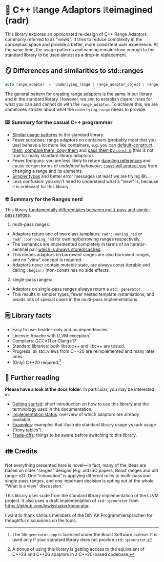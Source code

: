 # 📡 C++ ℝange 𝔸𝕕aptors ℝeimagined (radr)

This library explores an opinionated re-design of C++ Range Adaptors, commonly referred to as "views". It tries to reduce complexity in the conceptual space and provide a better, more consistent user experience.
At the same time, the usage patterns and naming remain close enough to the standard library to be used almost as a drop-in replacement.


## 🪞 Differences and similarities to std::ranges

```cpp
auto range_adaptor  =  underlying_range | range_adaptor_object | range_adaptor_object2;
```

The general pattern for creating range adaptors is the same in our library and in the standard library.
However, we aim to establish clearer rules for what you can and cannot do with the `range_adaptor`.
To achieve this, we are sometimes stricter about what the `underlying_range` needs to provide.


### ⌨️ Summary for the casual C++ programmer

* [Similar usage patterns](./docs/getting_started.md) to the standard library.
* Fewer surprises: range adaptors on containers (probably most that you use) behave a lot more like containers, e.g. you can [default-construct them, compare them, copy them](./docs/regular.md) and [pass them by `const &`](./docs/const.md) (this is not true for many standard library adaptors).
* Fewer footguns: you are less likely to return [dangling references](./docs/safety.md) and cause certain forms of *undefined behaviour*; [`const` will protect you](./docs/const.md) from changing a range and its elements.
* [Simpler types](./docs/simpler_types.md) and better error messages (at least we are trying :sweat_smile:).
* Less confusion: you don't need to understand what a "view" is, because it is irrelevant for this library.


### 🤓 Summary for the Ranges nerd

This library [fundamentally differentiates between multi-pass and single-pass ranges](./docs/range_properties.md).

1. multi-pass ranges:
  * Adaptors return one of two class templates: `radr::owning_rad` or `radr::borrowing_rad` for owning/borrowing ranges respectively.
  * The semantics are implemented completely in terms of an iterator-sentinel pair [which is always stored/cached](./docs/caching_begin.md).
  * This means adaptors on borrowed ranges are also borrowed ranges, and no "view" concept is required.
  * Adaptors never contain mutable state, are always const-iterable and calling `.begin()` (non-const) has no side effects.
2. single-pass ranges:
  * Adaptors on single-pass ranges always return a `std::generator`.
  * This results in simpler types, fewer nested template instantiations, and avoids lots of special cases in the multi-pass implementations.


## 🗒️ Library facts

* Easy to use: header-only and no dependencies
* License: Apache with LLVM exception[^boost]
* Compilers: GCC≥11 or Clang≥17
* Standard libraries: both libstdc++ and libc++ are tested.
* Progress: all std::views from C++20 are reimplemented and many later ones
* (Only) C++20 required.[^std]

[^boost]: The file `generator.hpp` is licensed under the Boost Software license. It is used only if your standard library does not provide `std::generator`.

[^std]: A bonus of using this library is getting access to the equivalent of C++23 and C++26 adaptors in a C++20-based codebase.


## 📖 Further reading

**Please have a look at the docs folder.**
In particular, you may be interested in:

* [Getting started](./docs/getting_started.md): short introduction on how to use this library and the terminology used in the documentation.
* [Implementation status](./docs/implementation_status.md): overview of which adaptors are already available.
* [Examples](./docs/examples.md): examples that illustrate standard library usage vs radr usage ("tony tables").
* [Trade-offs](./docs/tradeoffs.md): things to be aware before switching to this library.


## 👪 Credits

Not everything presented here is novel—in fact, many of the ideas are based on older "ranges" designs (e.g. old ISO papers, Boost ranges and old range-v3).
One "innovation" is applying different rules to multi-pass and single-pass ranges, and one important decision is opting out of the whole "What is a view" discussion.

This library uses code from the standard library implementation of the LLVM project. It also uses a draft implementation of `std::generator` from https://github.com/lewissbaker/generator.

I want to thank various members of the DIN AK Programmiersprachen for thoughtful discussions on the topic.



